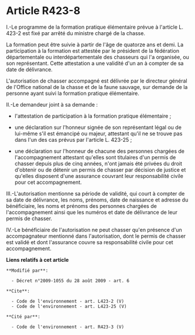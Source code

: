 # Article R423-8

I.-Le programme de la formation pratique élémentaire prévue à l'article L. 423-2 est fixé par arrêté du ministre chargé de la
chasse. 

La formation peut être suivie à partir de l'âge de quatorze ans et demi. La participation à la formation est attestée par le
président de la fédération départementale ou interdépartementale des chasseurs qui l'a organisée, ou son représentant. Cette
attestation a une validité d'un an à compter de sa date de délivrance. 

L'autorisation de chasser accompagné est délivrée par le directeur général de l'Office national de la chasse et de la faune
sauvage, sur demande de la personne ayant suivi la formation pratique élémentaire. 

II.-Le demandeur joint à sa demande :

- l'attestation de participation à la formation pratique élémentaire ;

- une déclaration sur l'honneur signée de son représentant légal ou de lui-même s'il est émancipé ou majeur, attestant qu'il
ne se trouve pas dans l'un des cas prévus par l'article L. 423-25 ;

- une déclaration sur l'honneur de chacune des personnes chargées de l'accompagnement attestant qu'elles sont titulaires d'un
permis de chasser depuis plus de cinq années, n'ont jamais été privées du droit d'obtenir ou de détenir un permis de chasser
par décision de justice et qu'elles disposent d'une assurance couvrant leur responsabilité civile pour cet accompagnement. 

III.-L'autorisation mentionne sa période de validité, qui court à compter de sa date de délivrance, les noms, prénoms, date
de naissance et adresse du bénéficiaire, les noms et prénoms des personnes chargées de l'accompagnement ainsi que les numéros
et date de délivrance de leur permis de chasser. 

IV.-Le bénéficiaire de l'autorisation ne peut chasser qu'en présence d'un accompagnateur mentionné dans l'autorisation, dont
le permis de chasser est validé et dont l'assurance couvre sa responsabilité civile pour cet accompagnement.

**Liens relatifs à cet article**

	**Modifié par**:

	  - Décret n°2009-1055 du 28 août 2009 - art. 6

	**Cite**:

	  - Code de l'environnement - art. L423-2 (V)
	  - Code de l'environnement - art. L423-25 (V)

	**Cité par**:

	  - Code de l'environnement - art. R423-3 (V)
